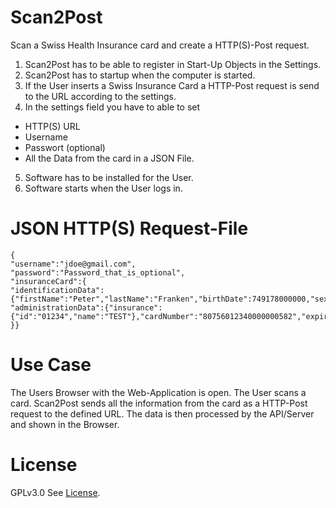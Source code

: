 # Scan2Post
Scan a Swiss Health Insurance card and create a HTTP(S)-Post request.

1. Scan2Post has to be able to register in Start-Up Objects in the Settings. 
2. Scan2Post has to startup when the computer is started.
3. If the User inserts a Swiss Insurance Card a HTTP-Post request is send to the URL according to the settings.
4. In the settings field you have to able to set 
 * HTTP(S) URL
 * Username
 * Passwort (optional)
 * All the Data from the card in a JSON File.
5. Software has to be installed for the User.
6. Software starts when the User logs in.

# JSON HTTP(S) Request-File
```
{
"username":"jdoe@gmail.com",
"password":"Password_that_is_optional",
"insuranceCard":{
"identificationData":{"firstName":"Peter","lastName":"Franken","birthDate":749178000000,"sex":1,"ssn":"7569999999410"},
"administrationData":{"insurance":{"id":"01234","name":"TEST"},"cardNumber":"80756012340000000582","expiryDate":1404079200000}
}}
```
# Use Case
The Users Browser with the Web-Application is open. The User scans a card. Scan2Post sends all the information from the card as a HTTP-Post request to the defined URL. The data is then processed by the API/Server and shown in the Browser.

# License
GPLv3.0 See [License](https://github.com/zdavatz/Scan2Post/blob/master/LICENSE).
